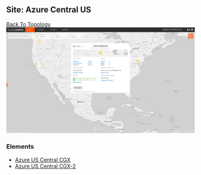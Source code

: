 ## Site: Azure Central US
[Back To Topology](../README.md)
<img alt="Site Card" src="site-info.png?raw=1" width="1110">

### Elements
<ul>
<li>
<A href="Azure US Central CGX/README.md">Azure US Central CGX</A>
</li>
<li>
<A href="Azure US Central CGX-2/README.md">Azure US Central CGX-2</A>
</li>
</ul>
